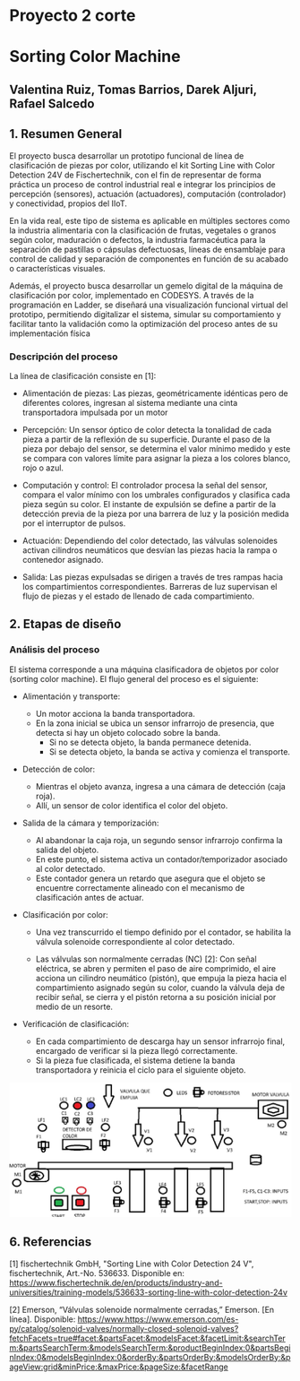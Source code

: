 # Proyecto 2 corte
# Sorting Color Machine
## Valentina Ruiz, Tomas Barrios, Darek Aljuri, Rafael Salcedo
## 1. Resumen General
El proyecto busca desarrollar un prototipo funcional de línea de clasificación de piezas por color, utilizando el kit Sorting Line with Color Detection 24V de Fischertechnik, con el fin de representar de forma práctica un proceso de control industrial real e integrar los principios de percepción (sensores), actuación (actuadores), computación (controlador) y conectividad, propios del IIoT.

En la vida real, este tipo de sistema es aplicable en múltiples sectores como la industria alimentaria con la clasificación de frutas, vegetales o granos según color, maduración o defectos, la industria farmacéutica para la separación de pastillas o cápsulas defectuosas, líneas de ensamblaje para control de calidad y separación de componentes en función de su acabado o características visuales.

Además, el proyecto busca desarrollar un gemelo digital de la máquina de clasificación por color, implementado en CODESYS. A través de la programación en Ladder, se diseñará una visualización funcional virtual del prototipo, permitiendo digitalizar el sistema, simular su comportamiento y facilitar tanto la validación como la optimización del proceso antes de su implementación física

### Descripción del proceso 

La línea de clasificación consiste en [1]:

- Alimentación de piezas: Las piezas, geométricamente idénticas pero de diferentes colores, ingresan al sistema mediante una cinta transportadora impulsada por un motor
  
- Percepción: Un sensor óptico de color detecta la tonalidad de cada pieza a partir de la reflexión de su superficie. Durante el paso de la pieza por debajo del sensor, se determina el valor mínimo medido y este se compara con valores límite para asignar la pieza a los colores blanco, rojo o azul.

- Computación y control: El controlador procesa la señal del sensor, compara el valor mínimo con los umbrales configurados y clasifica cada pieza según su color. El instante de expulsión se define a partir de la detección previa de la pieza por una barrera de luz y la posición medida por el interruptor de pulsos.

- Actuación: Dependiendo del color detectado, las válvulas solenoides activan cilindros neumáticos que desvían las piezas hacia la rampa o contenedor asignado.

- Salida: Las piezas expulsadas se dirigen a través de tres rampas hacia los compartimientos correspondientes. Barreras de luz supervisan el flujo de piezas y el estado de llenado de cada compartimiento.

## 2. Etapas de diseño
### Análisis del proceso
El sistema corresponde a una máquina clasificadora de objetos por color (sorting color machine). El flujo general del proceso es el siguiente:
- Alimentación y transporte:
  - Un motor acciona la banda transportadora.
  - En la zona inicial se ubica un sensor infrarrojo de presencia, que detecta si hay un objeto colocado sobre la banda.
    - Si no se detecta objeto, la banda permanece detenida.
    - Si se detecta objeto, la banda se activa y comienza el transporte.

- Detección de color:
  - Mientras el objeto avanza, ingresa a una cámara de detección (caja roja).
  - Allí, un sensor de color identifica el color del objeto.

- Salida de la cámara y temporización:

  - Al abandonar la caja roja, un segundo sensor infrarrojo confirma la salida del objeto.
  - En este punto, el sistema activa un contador/temporizador asociado al color detectado.
  - Este contador genera un retardo  que asegura que el objeto se encuentre correctamente alineado con el mecanismo de clasificación antes de actuar.

- Clasificación por color:

  - Una vez transcurrido el tiempo definido por el contador, se habilita la válvula solenoide correspondiente al color detectado.

  - Las válvulas son normalmente cerradas (NC) [2]: Con señal eléctrica, se abren y permiten el paso de aire comprimido, el aire acciona un cilindro neumático (pistón), que empuja la pieza hacia el compartimiento asignado según su color, cuando la válvula deja de recibir señal, se cierra y el pistón retorna a su posición inicial por medio de un resorte.

- Verificación de clasificación:
  - En cada compartimiento de descarga hay un sensor infrarrojo final, encargado de verificar si la pieza llegó correctamente.
  - Si la pieza fue clasificada, el sistema detiene la banda transportadora y reinicia el ciclo para el siguiente objeto.

![.](imagenesWiki/diagrama.jpg)



## 6. Referencias

[1] fischertechnik GmbH, "Sorting Line with Color Detection 24 V", fischertechnik, Art.-No. 536633. Disponible en: https://www.fischertechnik.de/en/products/industry-and-universities/training-models/536633-sorting-line-with-color-detection-24v 

[2] Emerson, “Válvulas solenoide normalmente cerradas,” Emerson. [En línea]. Disponible: https://www.https://www.emerson.com/es-py/catalog/solenoid-valves/normally-closed-solenoid-valves?fetchFacets=true#facet:&partsFacet:&modelsFacet:&facetLimit:&searchTerm:&partsSearchTerm:&modelsSearchTerm:&productBeginIndex:0&partsBeginIndex:0&modelsBeginIndex:0&orderBy:&partsOrderBy:&modelsOrderBy:&pageView:grid&minPrice:&maxPrice:&pageSize:&facetRange
